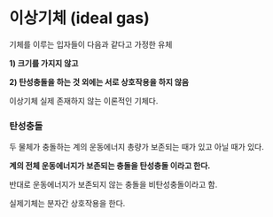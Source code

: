 # 이상기체 (ideal gas)

기체를 이루는 입자들이 다음과 같다고 가정한 유체

__1) 크기를 가지지 않고__

__2) 탄성충돌을 하는 것 외에는 서로 상호작용을 하지 않음__

이상기체 실제 존재하지 않는 이론적인 기체다.


### 탄성충돌

두 물체가 충돌하는 계의 운동에너지 총량가 보존되는 때가 있고 아닐 때가 있다.

__계의 전체 운동에너지가 보존되는 충돌을 탄성충돌 이라고 한다.__

반대로 운동에너지가 보존되지 않는 충돌을 비탄성충돌이라고 함.




실제기체는 분자간 상호작용을 한다.
